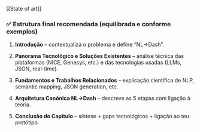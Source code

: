 [[State of art]]
### ✅ Estrutura final recomendada (equilibrada e conforme exemplos)

1. **Introdução** – contextualiza o problema e define “NL→Dash”.
    
2. **Panorama Tecnológico e Soluções Existentes** – análise técnica das plataformas (NICE, Genesys, etc.) e das tecnologias usadas (LLMs, JSON, real-time).
    
3. **Fundamentos e Trabalhos Relacionados** – explicação científica de NLP, semantic mapping, JSON generation, etc.
    
4. **Arquitetura Canónica NL→Dash** – descreve as 5 etapas com ligação à teoria.
    
5. **Conclusão do Capítulo** – síntese + gaps tecnológicos + ligação ao teu protótipo.


